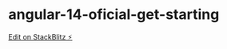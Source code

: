 # angular-14-oficial-get-starting

[Edit on StackBlitz ⚡️](https://stackblitz.com/edit/angular-rt3hav)
